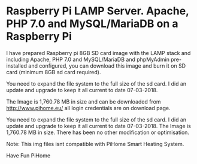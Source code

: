 #  Raspberry Pi LAMP Server. Apache, PHP 7.0 and MySQL/MariaDB on a Raspberry Pi

I have prepared Raspberry pi 8GB SD card image with the LAMP stack and including Apache, PHP 7.0 and MySQL/MariaDB and phpMyAdmin pre-installed and configured, you can download this image and burn it on SD card (minimum 8GB sd card required).

You need to expand the file system to the full size of the sd card. I did an update and upgrade to keep it all current to date 07-03-2018.

The Image is 1,760.78 MB in size and can be downloaded from http://www.pihome.eu/ all login credentials are on download page.

You need to expand the file system to the full size of the sd card. I did an update and upgrade to keep it all current to date 07-03-2018. The Image is 1,760.78 MB in size. There has been no other modification or optimisation.

Note: This img files isnt compatible with PiHome Smart Heating System.



Have Fun
PiHome
